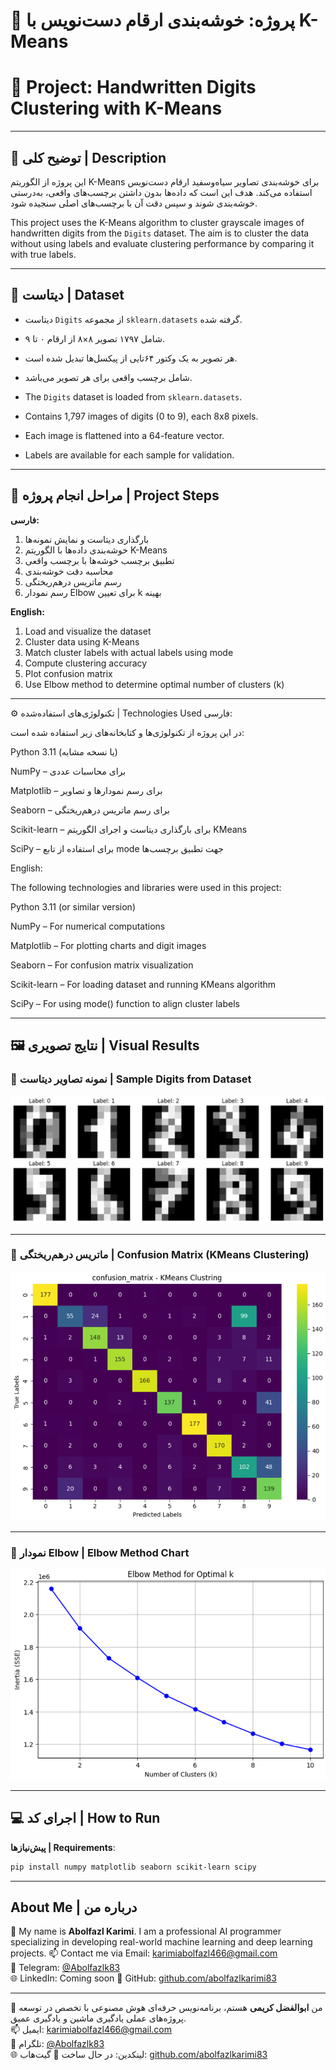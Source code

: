 # 📌 پروژه: خوشه‌بندی ارقام دست‌نویس با K-Means  
# 📌 Project: Handwritten Digits Clustering with K-Means

---

## 📝 توضیح کلی | Description

این پروژه از الگوریتم K-Means برای خوشه‌بندی تصاویر سیاه‌وسفید ارقام دست‌نویس استفاده می‌کند. هدف این است که داده‌ها بدون داشتن برچسب‌های واقعی، به‌درستی خوشه‌بندی شوند و سپس دقت آن با برچسب‌های اصلی سنجیده شود.

This project uses the K-Means algorithm to cluster grayscale images of handwritten digits from the `Digits` dataset. The aim is to cluster the data without using labels and evaluate clustering performance by comparing it with true labels.

---

## 🧾 دیتاست | Dataset

- دیتاست `Digits` از مجموعه `sklearn.datasets` گرفته شده.
- شامل ۱۷۹۷ تصویر ۸×۸ از ارقام ۰ تا ۹.
- هر تصویر به یک وکتور ۶۴تایی از پیکسل‌ها تبدیل شده است.
- شامل برچسب واقعی برای هر تصویر می‌باشد.

- The `Digits` dataset is loaded from `sklearn.datasets`.
- Contains 1,797 images of digits (0 to 9), each 8x8 pixels.
- Each image is flattened into a 64-feature vector.
- Labels are available for each sample for validation.

---

## 🔁 مراحل انجام پروژه | Project Steps

**فارسی:**

1. بارگذاری دیتاست و نمایش نمونه‌ها  
2. خوشه‌بندی داده‌ها با الگوریتم K-Means  
3. تطبیق برچسب خوشه‌ها با برچسب واقعی  
4. محاسبه دقت خوشه‌بندی  
5. رسم ماتریس درهم‌ریختگی  
6. رسم نمودار Elbow برای تعیین k بهینه

**English:**

1. Load and visualize the dataset  
2. Cluster data using K-Means  
3. Match cluster labels with actual labels using mode  
4. Compute clustering accuracy  
5. Plot confusion matrix  
6. Use Elbow method to determine optimal number of clusters (k)

---

⚙️ تکنولوژی‌های استفاده‌شده | Technologies Used
فارسی:

در این پروژه از تکنولوژی‌ها و کتابخانه‌های زیر استفاده شده است:

Python 3.11 (یا نسخه مشابه)

NumPy – برای محاسبات عددی

Matplotlib – برای رسم نمودارها و تصاویر

Seaborn – برای رسم ماتریس درهم‌ریختگی

Scikit-learn – برای بارگذاری دیتاست و اجرای الگوریتم KMeans

SciPy – برای استفاده از تابع mode جهت تطبیق برچسب‌ها

English:

The following technologies and libraries were used in this project:

Python 3.11 (or similar version)

NumPy – For numerical computations

Matplotlib – For plotting charts and digit images

Seaborn – For confusion matrix visualization

Scikit-learn – For loading dataset and running KMeans algorithm

SciPy – For using mode() function to align cluster labels

---

## 🖼️ نتایج تصویری | Visual Results

### 📌 نمونه تصاویر دیتاست | Sample Digits from Dataset

![Sample Digits from Dataset](sample_digits.png)

---

### 📌 ماتریس درهم‌ریختگی | Confusion Matrix (KMeans Clustering)

![Confusion Matrix](Kmeans_confusion_matrix.png)

---

### 📌 نمودار Elbow | Elbow Method Chart

![Elbow Method](elbow_method.png)

---

## 💻 اجرای کد | How to Run

**پیش‌نیازها | Requirements**:

```bash
pip install numpy matplotlib seaborn scikit-learn scipy
```

---
## About Me | درباره من

👋 My name is **Abolfazl Karimi**. I am a professional AI programmer specializing in developing real-world machine learning and deep learning projects. 
📫 Contact me via Email: karimiabolfazl466@gmail.com  
📱 Telegram: [@Abolfazlk83](https://t.me/Abolfazlk83)   
🌐 LinkedIn: Coming soon
🐙 GitHub: [github.com/abolfazlkarimi83](https://github.com/abolfazlkarimi83)

---

👋 من **ابوالفضل کریمی** هستم، برنامه‌نویس حرفه‌ای هوش مصنوعی با تخصص در توسعه پروژه‌های عملی یادگیری ماشین و یادگیری عمیق.  
📫 ایمیل: karimiabolfazl466@gmail.com  
📱 تلگرام: [@Abolfazlk83](https://t.me/Abolfazlk83)  
 🌐 لینکدین: در حال ساخت
🐙 گیت‌هاب: [github.com/abolfazlkarimi83](https://github.com/abolfazlkarimi83)
